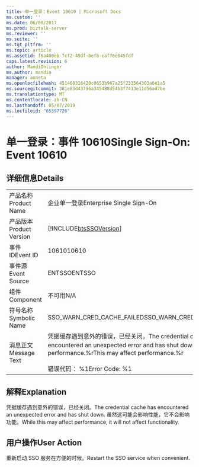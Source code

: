 ```yaml
---
title: 单一登录：Event 10610 | Microsoft Docs
ms.custom: ''
ms.date: 06/08/2017
ms.prod: biztalk-server
ms.reviewer: ''
ms.suite: ''
ms.tgt_pltfrm: ''
ms.topic: article
ms.assetid: f6a400eb-7cf2-49df-befb-caf76e845fdf
caps.latest.revision: 6
author: MandiOhlinger
ms.author: mandia
manager: anneta
ms.openlocfilehash: 451468316420c0653b967a25f233564303a6e1a5
ms.sourcegitcommit: 381e83d43796a345488d54b3f7413e11d56ad7be
ms.translationtype: MT
ms.contentlocale: zh-CN
ms.lasthandoff: 05/07/2019
ms.locfileid: "65397726"
---
```

# <a name="single-sign-on-event-10610"></a><span data-ttu-id="ed4a5-102">单一登录：事件 10610</span><span class="sxs-lookup"><span data-stu-id="ed4a5-102">Single Sign-On: Event 10610</span></span>
## <a name="details"></a><span data-ttu-id="ed4a5-103">详细信息</span><span class="sxs-lookup"><span data-stu-id="ed4a5-103">Details</span></span>  
  
|                 |                                                                                                                                       |
|-----------------|---------------------------------------------------------------------------------------------------------------------------------------|
|  <span data-ttu-id="ed4a5-104">产品名称</span><span class="sxs-lookup"><span data-stu-id="ed4a5-104">Product Name</span></span>   |                                                       <span data-ttu-id="ed4a5-105">企业单一登录</span><span class="sxs-lookup"><span data-stu-id="ed4a5-105">Enterprise Single Sign-On</span></span>                                                       |
| <span data-ttu-id="ed4a5-106">产品版本</span><span class="sxs-lookup"><span data-stu-id="ed4a5-106">Product Version</span></span> |                                      [!INCLUDE[btsSSOVersion](../includes/btsssoversion-md.md)]                                       |
|    <span data-ttu-id="ed4a5-107">事件 ID</span><span class="sxs-lookup"><span data-stu-id="ed4a5-107">Event ID</span></span>     |                                                                 <span data-ttu-id="ed4a5-108">10610</span><span class="sxs-lookup"><span data-stu-id="ed4a5-108">10610</span></span>                                                                 |
|  <span data-ttu-id="ed4a5-109">事件源</span><span class="sxs-lookup"><span data-stu-id="ed4a5-109">Event Source</span></span>   |                                                                <span data-ttu-id="ed4a5-110">ENTSSO</span><span class="sxs-lookup"><span data-stu-id="ed4a5-110">ENTSSO</span></span>                                                                 |
|    <span data-ttu-id="ed4a5-111">组件</span><span class="sxs-lookup"><span data-stu-id="ed4a5-111">Component</span></span>    |                                                                  <span data-ttu-id="ed4a5-112">不可用</span><span class="sxs-lookup"><span data-stu-id="ed4a5-112">N/A</span></span>                                                                  |
|  <span data-ttu-id="ed4a5-113">符号名称</span><span class="sxs-lookup"><span data-stu-id="ed4a5-113">Symbolic Name</span></span>  |                                                      <span data-ttu-id="ed4a5-114">SSO_WARN_CRED_CACHE_FAILED</span><span class="sxs-lookup"><span data-stu-id="ed4a5-114">SSO_WARN_CRED_CACHE_FAILED</span></span>                                                       |
|  <span data-ttu-id="ed4a5-115">消息正文</span><span class="sxs-lookup"><span data-stu-id="ed4a5-115">Message Text</span></span>   | <span data-ttu-id="ed4a5-116">凭据缓存遇到意外的错误，已经关闭。</span><span class="sxs-lookup"><span data-stu-id="ed4a5-116">The credential cache has encountered an unexpected error and has shut down.</span></span> <span data-ttu-id="ed4a5-117">这可能会影响 performance.%r</span><span class="sxs-lookup"><span data-stu-id="ed4a5-117">This may affect performance.%r</span></span><br /><br /> <span data-ttu-id="ed4a5-118">错误代码： %1</span><span class="sxs-lookup"><span data-stu-id="ed4a5-118">Error Code: %1</span></span> |
  
## <a name="explanation"></a><span data-ttu-id="ed4a5-119">解释</span><span class="sxs-lookup"><span data-stu-id="ed4a5-119">Explanation</span></span>  
 <span data-ttu-id="ed4a5-120">凭据缓存遇到意外的错误，已经关闭。</span><span class="sxs-lookup"><span data-stu-id="ed4a5-120">The credential cache has encountered an unexpected error and has shut down.</span></span> <span data-ttu-id="ed4a5-121">虽然这可能会影响性能，它不会影响功能。</span><span class="sxs-lookup"><span data-stu-id="ed4a5-121">While this may affect performance, it will not affect functionality.</span></span>  
  
## <a name="user-action"></a><span data-ttu-id="ed4a5-122">用户操作</span><span class="sxs-lookup"><span data-stu-id="ed4a5-122">User Action</span></span>  
 <span data-ttu-id="ed4a5-123">重新启动 SSO 服务在方便的时候。</span><span class="sxs-lookup"><span data-stu-id="ed4a5-123">Restart the SSO service when convenient.</span></span>
